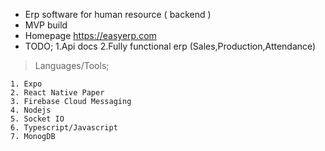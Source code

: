 - Erp software for human resource ( backend )
- MVP build
- Homepage https://easyerp.com
- TODO;
  1.Api docs
  2.Fully functional erp (Sales,Production,Attendance)

> Languages/Tools;

    1. Expo
    2. React Native Paper
    3. Firebase Cloud Messaging
    4. Nodejs
    5. Socket IO
    6. Typescript/Javascript
    7. MonogDB
